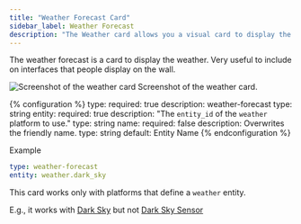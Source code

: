 ```yaml
---
title: "Weather Forecast Card"
sidebar_label: Weather Forecast
description: "The Weather card allows you a visual card to display the weather."
---
```


The weather forecast is a card to display the weather. Very useful to include on interfaces that people display on the wall.

<p class='img'>
<img src='/images/lovelace/lovelace_weather.png' alt='Screenshot of the weather card'>
Screenshot of the weather card.
</p>

{% configuration %}
type:
  required: true
  description: weather-forecast
  type: string
entity:
  required: true
  description: "The `entity_id` of the `weather` platform to use."
  type: string
name:
  required: false
  description: Overwrites the friendly name.
  type: string
  default: Entity Name
{% endconfiguration %}

Example

```yaml
type: weather-forecast
entity: weather.dark_sky
```

<div class="note">

  This card works only with platforms that define a `weather` entity.
  
  E.g., it works with [Dark Sky](/integrations/weather.darksky/) but not [Dark Sky Sensor](/integrations/darksky)

</div>
